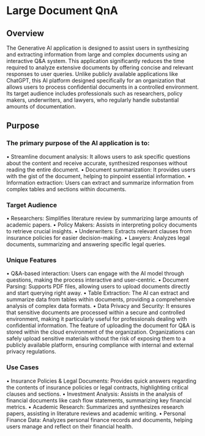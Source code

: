 # Large Document QnA
## Overview
The Generative AI application is designed to assist users in synthesizing and extracting information from large and complex documents using an interactive Q&A system. This application significantly reduces the time required to analyze extensive documents by offering concise and relevant responses to user queries. Unlike publicly available applications like ChatGPT, this AI platform designed specifically for an organization that allows users to process confidential documents in a controlled environment. Its target audience includes professionals such as researchers, policy makers, underwriters, and lawyers, who regularly handle substantial amounts of documentation.

## Purpose
### The primary purpose of the AI application is to:
•	Streamline document analysis: It allows users to ask specific questions about the content and receive accurate, synthesized responses without reading the entire document.
•	Document summarization: It provides users with the gist of the document, helping to pinpoint essential information.
•	Information extraction: Users can extract and summarize information from complex tables and sections within documents.
### Target Audience
•	Researchers: Simplifies literature review by summarizing large amounts of academic papers.
•	Policy Makers: Assists in interpreting policy documents to retrieve crucial insights.
•	Underwriters: Extracts relevant clauses from insurance policies for easier decision-making.
•	Lawyers: Analyzes legal documents, summarizing and answering specific legal queries.
### Unique Features
•	Q&A-based interaction: Users can engage with the AI model through questions, making the process interactive and user-centric.
•	Document Parsing: Supports PDF files, allowing users to upload documents directly and start querying right away.
•	Table Extraction: The AI can extract and summarize data from tables within documents, providing a comprehensive analysis of complex data formats.
•	Data Privacy and Security: It ensures that sensitive documents are processed within a secure and controlled environment, making it particularly useful for professionals dealing with confidential information. The feature of uploading the document for Q&A is stored within the cloud environment of the organization. Organizations can safely upload sensitive materials without the risk of exposing them to a publicly available platform, ensuring compliance with internal and external privacy regulations.
### Use Cases
•	Insurance Policies & Legal Documents: Provides quick answers regarding the contents of insurance policies or legal contracts, highlighting critical clauses and sections.
•	Investment Analysis: Assists in the analysis of financial documents like cash flow statements, summarizing key financial metrics.
•	Academic Research: Summarizes and synthesizes research papers, assisting in literature reviews and academic writing.
•	Personal Finance Data: Analyzes personal finance records and documents, helping users manage and reflect on their financial health.
